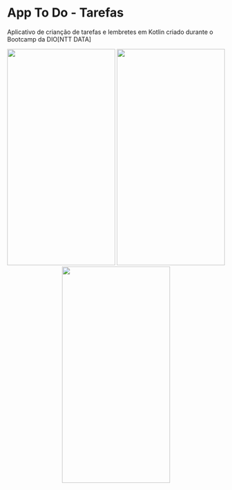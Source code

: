 # App To Do - Tarefas
Aplicativo de crianção de tarefas e lembretes em Kotlin criado durante o Bootcamp da DIO[NTT DATA]


<p align="center">
  <img width="250" height="500" src="https://user-images.githubusercontent.com/86168060/175755574-aa8d3898-4c2c-4712-aca9-8f5455a0f84d.png">
  <img width="250" height="500" src="https://user-images.githubusercontent.com/86168060/175755575-4ac9d844-bb22-4613-8654-eee476269cba.png">
  <img width="250" height="500" src="https://user-images.githubusercontent.com/86168060/175755576-7225458f-5cd5-4c92-92a4-c30cb9b67b21.png">
   
</p>
